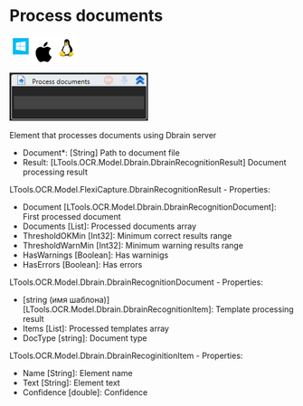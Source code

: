 # Process documents

![](<../../../../.gitbook/assets/image (38).png>)

![](<../../../../.gitbook/assets/image (140).png>)



Element that processes documents using Dbrain server

* Document\*: \[String] Path to document file
* Result: \[LTools.OCR.Model.Dbrain.DbrainRecognitionResult] Document processing result

LTools.OCR.Model.FlexiCapture.DbrainRecognitionResult - Properties:

* Document \[LTools.OCR.Model.Dbrain.DbrainRecognitionDocument]: First processed document
* Documents \[List]: Processed documents array
* ThresholdOKMin \[Int32]: Minimum correct results range
* ThresholdWarnMin \[Int32]: Minimum warning results range
* HasWarnings \[Boolean]: Has warninigs
* HasErrors \[Boolean]: Has errors

LTools.OCR.Model.Dbrain.DbrainRecognitionDocument - Properties:

* \[string (имя шаблона)] \[LTools.OCR.Model.Dbrain.DbrainRecognitionItem]: Template processing result
* Items \[List]: Processed templates array
* DocType \[string]: Document type

LTools.OCR.Model.Dbrain.DbrainRecoginitionItem - Properties:

* Name \[String]: Element name
* Text \[String]: Element text
* Confidence \[double]: Confidence
